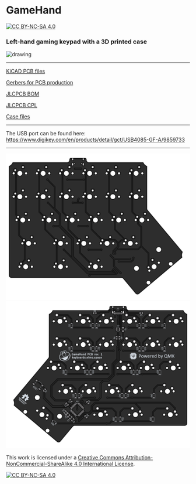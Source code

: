 # GameHand

[![CC BY-NC-SA 4.0][cc-by-nc-sa-shield]][cc-by-nc-sa]

### Left-hand gaming keypad with a 3D printed case

<img src="https://i.imgur.com/ia3bcUB.jpg" alt="drawing" width="800"/>

---

[KiCAD PCB files](pcb/)

[Gerbers for PCB production](pcb/gerbers/)

[JLCPCB BOM](pcb/fab/GameHand_bom_jlc.csv)

[JLCPCB CPL](pcb/fab/GameHand_cpl_jlc.csv)

[Case files](case/)

---

The USB port can be found here: 
https://www.digikey.com/en/products/detail/gct/USB4085-GF-A/9859733

-----

<img src="pcb/front.png" alt="drawing" width="800"/>
<img src="pcb/back.png" alt="drawing" width="800"/>

This work is licensed under a
[Creative Commons Attribution-NonCommercial-ShareAlike 4.0 International License][cc-by-nc-sa].

[![CC BY-NC-SA 4.0][cc-by-nc-sa-image]][cc-by-nc-sa]

[cc-by-nc-sa]: http://creativecommons.org/licenses/by-nc-sa/4.0/
[cc-by-nc-sa-image]: https://licensebuttons.net/l/by-nc-sa/4.0/88x31.png
[cc-by-nc-sa-shield]: https://img.shields.io/badge/License-CC%20BY--NC--SA%204.0-lightgrey.svg
